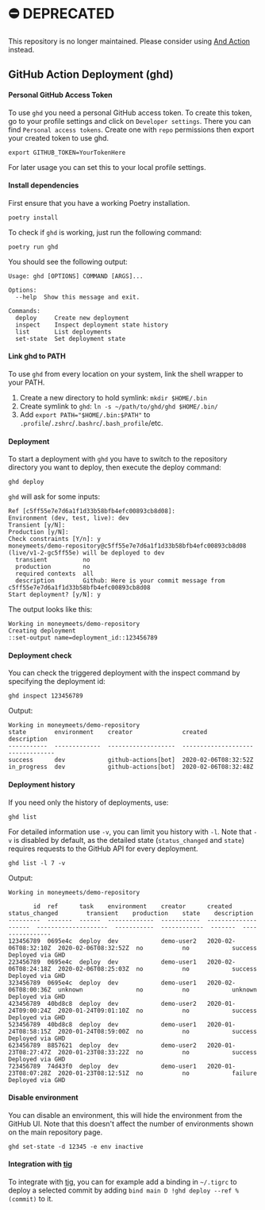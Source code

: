 # ⛔️ DEPRECATED

This repository is no longer maintained. Please consider using [And Action](https://github.com/and-action/and-action) instead.

## GitHub Action Deployment (ghd)

#### Personal GitHub Access Token

To use `ghd` you need a personal GitHub access token. 
To create this token, go to your profile settings and click on `Developer settings`. There you can find `Personal access tokens`. Create one with `repo` permissions then export your created token to use ghd.
```
export GITHUB_TOKEN=YourTokenHere
```
For later usage you can set this to your local profile settings.

#### Install dependencies

First ensure that you have a working Poetry installation.
```
poetry install
```

To check if `ghd` is working, just run the following command:
```
poetry run ghd
```

You should see the following output:
```
Usage: ghd [OPTIONS] COMMAND [ARGS]...

Options:
  --help  Show this message and exit.

Commands:
  deploy     Create new deployment
  inspect    Inspect deployment state history
  list       List deployments
  set-state  Set deployment state
```

#### Link ghd to PATH

To use `ghd` from every location on your system, link the shell wrapper to your PATH.

1. Create a new directory to hold symlink: `mkdir $HOME/.bin`
2. Create symlink to `ghd`: `ln -s ~/path/to/ghd/ghd $HOME/.bin/`
3. Add `export PATH="$HOME/.bin:$PATH"` to `.profile`/`.zshrc`/`.bashrc`/`.bash_profile`/etc.

#### Deployment

To start a deployment with `ghd` you have to switch to the repository directory you want to deploy, then execute the deploy command:
```
ghd deploy
```

`ghd` will ask for some inputs:
```
Ref [c5ff55e7e7d6a1f1d33b58bfb4efc00893cb8d08]: 
Environment (dev, test, live): dev
Transient [y/N]: 
Production [y/N]: 
Check constraints [Y/n]: y
moneymeets/demo-repository@c5ff55e7e7d6a1f1d33b58bfb4efc00893cb8d08 (live/v1-2-gc5ff55e) will be deployed to dev
  transient          no
  production         no
  required contexts  all
  description        Github: Here is your commit message from c5ff55e7e7d6a1f1d33b58bfb4efc00893cb8d08
Start deployment? [y/N]: y
```

The output looks like this:
```
Working in moneymeets/demo-repository
Creating deployment
::set-output name=deployment_id::123456789
```

#### Deployment check

You can check the triggered deployment with the inspect command by specifying the deployment id:
```
ghd inspect 123456789
```

Output:
```
Working in moneymeets/demo-repository
state        environment    creator              created               description
-----------  -------------  -------------------  --------------------  -------------
success      dev            github-actions[bot]  2020-02-06T08:32:52Z
in_progress  dev            github-actions[bot]  2020-02-06T08:32:48Z
```

#### Deployment history

If you need only the history of deployments, use:
```
ghd list
```

For detailed information use `-v`, you can limit you history with `-l`. Note that `-v` is disabled by default, as the detailed state (`status_changed` and `state`) requires requests to the GitHub API for every deployment.
```
ghd list -l 7 -v
```

Output:
```
Working in moneymeets/demo-repository

       id  ref      task    environment    creator      created               status_changed        transient    production    state    description
---------  -------  ------  -------------  -----------  --------------------  --------------------  -----------  ------------  -------  ----------------
123456789  0695e4c  deploy  dev            demo-user2   2020-02-06T08:32:10Z  2020-02-06T08:32:52Z  no           no            success  Deployed via GHD
223456789  0695e4c  deploy  dev            demo-user1   2020-02-06T08:24:18Z  2020-02-06T08:25:03Z  no           no            success  Deployed via GHD
323456789  0695e4c  deploy  dev            demo-user1   2020-02-06T08:00:36Z  unknown               no           no            unknown  Deployed via GHD
423456789  40bd8c8  deploy  dev            demo-user2   2020-01-24T09:00:24Z  2020-01-24T09:01:10Z  no           no            success  Deployed via GHD
523456789  40bd8c8  deploy  dev            demo-user1   2020-01-24T08:58:15Z  2020-01-24T08:59:00Z  no           no            success  Deployed via GHD
623456789  8857621  deploy  dev            demo-user2   2020-01-23T08:27:47Z  2020-01-23T08:33:22Z  no           no            success  Deployed via GHD
723456789  74d43f0  deploy  dev            demo-user1   2020-01-23T08:07:28Z  2020-01-23T08:12:51Z  no           no            failure  Deployed via GHD
```

#### Disable environment

You can disable an environment, this will hide the environment from the GitHub UI. Note that this doesn't affect the number of environments shown on the main repository page.
```
ghd set-state -d 12345 -e env inactive
```

#### Integration with [tig](https://github.com/jonas/tig/)

To integrate with [tig](https://github.com/jonas/tig/), you can for example add a binding in `~/.tigrc` to deploy a selected commit by adding `bind main D !ghd deploy --ref %(commit)` to it.
